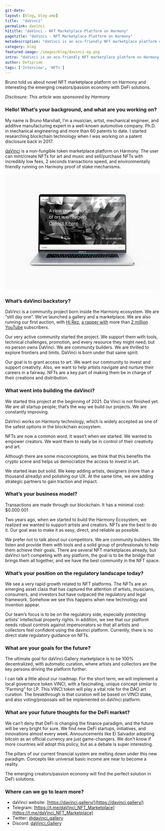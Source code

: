 ```yaml
---
git-date:
layout: [blog, blog-amp]
title:  "daVinci"
permalink: davinci
h1title: "daVinci - NFT Marketplace Platform on Harmony"
pagetitle: "daVinci - NFT Marketplace Platform on Harmony"
metadescription: "daVinci is an eco-friendly NFT marketplace platform on Harmony, where the user can create NFT with 2 seconds finality"
category: blog
featured-image: /images/blog/davinci-og.png
intro: "daVinci is an eco-friendly NFT marketplace platform on Harmony, where the user can create NFT with 2 seconds finality"
author: Defiprime
tags: ['Interview', 'NFTs']
---
```

Bruno told us about novel NFT marketplace platform on Harmony and interesting the emerging creators/passion economy with DeFi solutions.


_Disclosure: This article was sponsored by Harmony_

### Hello! What’s your background, and what are you working on?

My name is Bruno Marshall, I’m a musician, artist, mechanical engineer, and additive manufacturing expert in a well-known automotive company. Ph.D. in mechanical engineering and more than 60 patents to date. I started researching blockchain technology when I was working on a patent disclosure back in 2017.

[daVinci](https://davinci.gallery/) is a non-fungible token marketplace platform on Harmony. The user can mint/create NFTs for art and music and sell/purchase NFTs with incredibly low fees,  2 seconds transactions speed, and environmentally friendly running on Harmony proof of stake mechanisms.


![](/images/blog/davinci-image1.webp)



### What’s daVinci backstory?

DaVinci is a community project born inside the Harmony ecosystem. We are “still day one”. We’ve launched a gallery and a marketplace. We are also running our first auction, with [Hi Rez](https://twitter.com/hireztherapper), [a rapper with](https://onlyforthefans.com/pages/whos-hi-rez) more than [2 million YouTube](https://www.youtube.com/channel/UCGWIVzhbhwAqYC6osa_DY0w) subscribers.

Our very active community started the project. We support them with tools, technical challenges, promotion, and every resource they might need, but no person owns DaVinci. We are community builders. We are thrilled to explore frontiers and limits. DaVinci is born under that same spirit.

Our goal is to grant access to art. We want our community to invest and support creativity. Also, we want to help artists navigate and nurture their careers in a fairway. NFTs are a key part of making them be in charge of their creations and distribution.


### What went into building the daVinci?

We started this project at the beginning of 2021. Da Vinci is not finished yet. We are all startup people; that’s the way we build our projects. We are constantly improving.

DaVinci works on Harmony technology, which is widely accepted as one of the safest options in the blockchain ecosystem.

NFTs are now a common word. It wasn’t when we started. We wanted to empower creators. We want them to really be in control of their creativity and art.

Although there are some misconceptions, we think that this benefits the crypto scene and helps us democratize the access to invest in art.

We started lean but solid. We keep adding artists, designers (more than a thousand already) and polishing our UX. At the same time, we are adding strategic partners to gain traction and impact.


### What’s your business model?

Transactions are made through our blockchain. It has a minimal cost: $0.000·001

Two years ago, when we started to build the Harmony Ecosystem, we realized we wanted to support artists and creators. NFTs are the best to do it. Our goal was to make it as easy, direct, and reliable as possible.

We prefer not to talk about our competitors. We are community builders. We listen and provide them with tools and a solid group of professionals to help them achieve their goals. There are several NFT marketplaces already, but daVinci isn’t competing with any platform, the goal is to be the bridge that brings them all together, and we have the best community in the NFT space.


### What’s your position on the regulatory landscape today?

We see a very rapid growth related to NFT platforms. The NFTs are an emerging asset class that has captured the attention of artists, musicians, consumers, and investors but have outpaced the regulatory and legal framework. Somehow we see this happens when new technology and invention appear.


Our team’s focus is to be on the regulatory side, especially protecting artists’ intellectual property rights. In addition, we see that our platform needs robust controls against impersonators so that all artists and collectors feel confident using the davinci platform. Currently, there is no direct state regulatory guidance on NFTs.


### What are your goals for the future?

The ultimate goal for daVinci.Gallery marketplace is to be 100% decentralized, with automatic curation, where artists and collectors are the key persons driving the platform further.

I can talk a little about our roadmap. For the short term, we will implement a local governance token VINCI, with a fascinating, unique concept similar to “Farming” for LP.
This VINCI token will play a vital role for the DAO art curation. The breakthrough is that curation will be based on VINCI stake, and also ​voting/proposals will be implemented on daVinci platform.


### What are your future thoughts for the DeFi market?

We can’t deny that DeFi is changing the finance paradigm, and the future will be very bright for sure. We find new DeFi startups, initiatives, and innovations almost every week. Announcements like El Salvador adopting bitcoin as an official currency are just game-changers. We don’t know if more countries will adopt this policy, but as a debate is super interesting.

The pillars of our current financial system are melting down under this new paradigm. Concepts like universal basic income are near to become a reality.

The emerging creators/passion economy will find the perfect solution in DeFi solutions.


### Where can we go to learn more?

- daVinci website: [https://davinci.gallery/](https://davinci.gallery/)
- Telegram: [https://t.me/daVinci_NFT_Marketplace](https://t.me/daVinci_NFT_Marketplace)
- Twitter: [@davinci_gallery](https://twitter.com/davinci_gallery)
- Discord: [daVinci_Gallery](https://discord.gg/kHQ96DG7)
